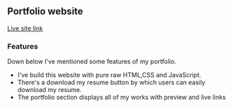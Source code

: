 ## Portfolio website
[Live site link](https://github.com/faysalhosen/portfolio)

### Features
Down below I've mentioned some features of my portfolio.

- I've build this website with pure raw HTML,CSS and JavaScript. 
- There's a download my resume button by which users can easily download my resume.
- The portfolio section displays all of my works with preview and live links